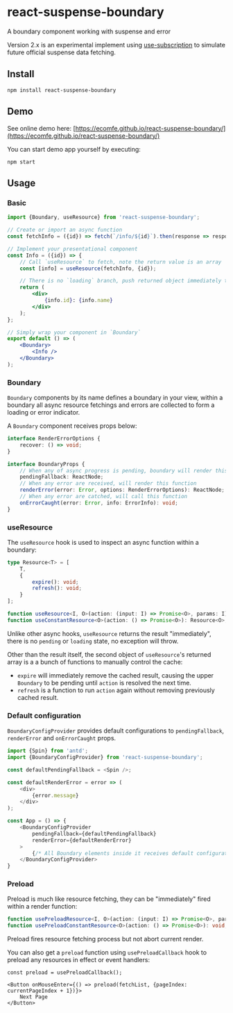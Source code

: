 # react-suspense-boundary

A boundary component working with suspense and error

Version 2.x is an experimental implement using [use-subscription](https://www.npmjs.com/package/use-subscription) to simulate future official suspense data fetching.

## Install

```shell
npm install react-suspense-boundary
```

## Demo

See online demo here: [https://ecomfe.github.io/react-suspense-boundary/](https://ecomfe.github.io/react-suspense-boundary/)

You can start demo app yourself by executing:

```shell
npm start
```

## Usage

### Basic

```jsx
import {Boundary, useResource} from 'react-suspense-boundary';

// Create or import an async function
const fetchInfo = ({id}) => fetch(`/info/${id}`).then(response => response.json());

// Implement your presentational component
const Info = ({id}) => {
    // Call `useResource` to fetch, note the return value is an array
    const [info] = useResource(fetchInfo, {id});

    // There is no `loading` branch, push returned object immediately to render
    return (
        <div>
            {info.id}: {info.name}
        </div>
    );
};

// Simply wrap your component in `Boundary`
export default () => (
    <Boundary>
        <Info />
    </Boundary>
);
```

### Boundary

`Boundary` components by its name defines a boundary in your view, within a boundary all async resource fetchings and errors are collected to form a loading or error indicator.

A `Boundary` component receives props below:

```typescript
interface RenderErrorOptions {
    recover: () => void;
}

interface BoundaryProps {
    // When any of async progress is pending, boundary will render this element
    pendingFallback: ReactNode;
    // When any error are received, will render this function
    renderError(error: Error, options: RenderErrorOptions): ReactNode;
    // When any error are catched, will call this function
    onErrorCaught(error: Error, info: ErrorInfo): void;
}
```

### useResource

The `useResource` hook is used to inspect an async function within a boundary:

```ts
type Resource<T> = [
    T,
    {
        expire(): void;
        refresh(): void;
    }
];

function useResource<I, O>(action: (input: I) => Promise<O>, params: I): Resource<O>;
function useConstantResource<O>(action: () => Promise<O>): Resource<O>;
```

Unlike other async hooks, `useResource` returns the result "immediately", there is no `pending` or `loading` state, no exception will throw.

Other than the result itself, the second object of `useResource`'s returned array is a a bunch of functions to manually control the cache:

- `expire` will immediately remove the cached result, causing the upper `Boundary` to be pending until `action` is resolved the next time.
- `refresh` is a function to run `action` again without removing previously cached result.

### Default configuration

`BoundaryConfigProvider` provides default configurations to `pendingFallback`, `renderError` and `onErrorCaught` props.

```javascript
import {Spin} from 'antd';
import {BoundaryConfigProvider} from 'react-suspense-boundary';

const defaultPendingFallback = <Spin />;

const defaultRenderError = error => (
    <div>
        {error.message}
    </div>
);

const App = () => {
    <BoundaryConfigProvider
        pendingFallback={defaultPendingFallback}
        renderError={defaultRenderError}
    >
        {/* All Boundary elements inside it receives default configurations */}
    </BoundaryConfigProvider>
}
```

### Preload

Preload is much like resource fetching, they can be "immediately" fired within a render function:

```ts
function usePreloadResource<I, O>(action: (input: I) => Promise<O>, params: I): void;
function usePreloadConstantResource<O>(action: () => Promise<O>): void;
```

Preload fires resource fetching process but not abort current render.

You can also get a `preload` function using `usePreloadCallback` hook to preload any resources in effect or event handlers:

```tsx
const preload = usePreloadCallback();

<Button onMouseEnter={() => preload(fetchList, {pageIndex: currentPageIndex + 1})}>
    Next Page
</Button>
```
